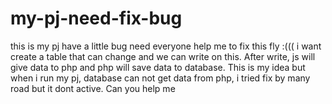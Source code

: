 # my-pj-need-fix-bug
this is my pj have a little bug need everyone help me to fix this fly :(((
i want create a table that can change and we can write on this. After write, js will give data to php and php will save data to database. This is my idea but when i run my pj, database can not get data from php, i tried fix by many road but it dont active. Can you help me
